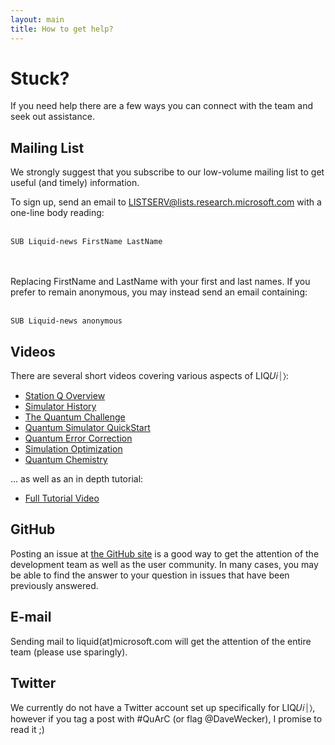 ```yaml
---
layout: main
title: How to get help?
---
```


# Stuck?
If you need help there are a few ways you can connect with the team and seek out assistance.

## Mailing List
We strongly suggest that you subscribe to our low-volume mailing list to get useful (and timely) information.

To sign up, send an email to LISTSERV@lists.research.microsoft.com with a one-line body reading:<br><br>
```
SUB Liquid-news FirstName LastName
```
<br><br>
Replacing FirstName and LastName with your first and last names.
If you prefer to remain anonymous, you may instead send an email containing:<br><br>
```
SUB Liquid-news anonymous
```

## Videos
There are several short videos covering various aspects of LIQ&#x1D448;&#x1D456;&#x23D0;&#x232A;: 

* [Station Q Overview](http://research.microsoft.com/apps/video/default.aspx?id=263557)
* [Simulator History](http://research.microsoft.com/apps/video/default.aspx?id=263605)
* [The Quantum Challenge](http://research.microsoft.com/apps/video/default.aspx?id=263584)
* [Quantum Simulator QuickStart](http://research.microsoft.com/apps/video/default.aspx?id=263046)
* [Quantum Error Correction](http://research.microsoft.com/apps/video/default.aspx?id=263597)
* [Simulation Optimization](http://research.microsoft.com/apps/video/default.aspx?id=263612)
* [Quantum Chemistry](http://research.microsoft.com/apps/video/default.aspx?id=263611)

... as well as an in depth tutorial:

* [Full Tutorial Video](http://research.microsoft.com/apps/video/default.aspx?id=258279) 

## GitHub
Posting an issue at [the GitHub site](http://github.com/StationQ/Liquid/issues) is a good way to get the attention of the development team as well as the user community. In many cases, you may be able to find the answer to your question in issues that have been previously answered.

## E-mail
Sending mail to liquid(at)microsoft.com will get the attention of the entire team (please use sparingly).

## Twitter
We currently do not have a Twitter account set up specifically for LIQ&#x1D448;&#x1D456;&#x23D0;&#x232A;, however if you tag a post with #QuArC (or flag @DaveWecker), I promise to read it ;)

<script src="//ajax.aspnetcdn.com/ajax/knockout/knockout-3.3.0.js"></script>
<script src="//cdnjs.cloudflare.com/ajax/libs/moment.js/2.10.3/moment.min.js"></script>
<script src="/js/meetup-ko.js"></script>

